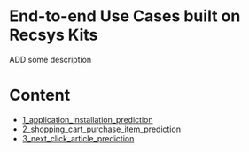 # End-to-end Use Cases built on Recsys Kits

ADD some description

# Content
* [1_application_installation_prediction](1_app_installation_pred)
* [2_shopping_cart_purchase_item_prediction](2_shopping_cart_purchase_item_pred)
* [3_next_click_article_prediction](3_next_click_article_pred)